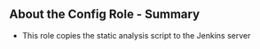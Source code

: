 ## About the Config Role - Summary

* This role copies the static analysis script to the Jenkins server
